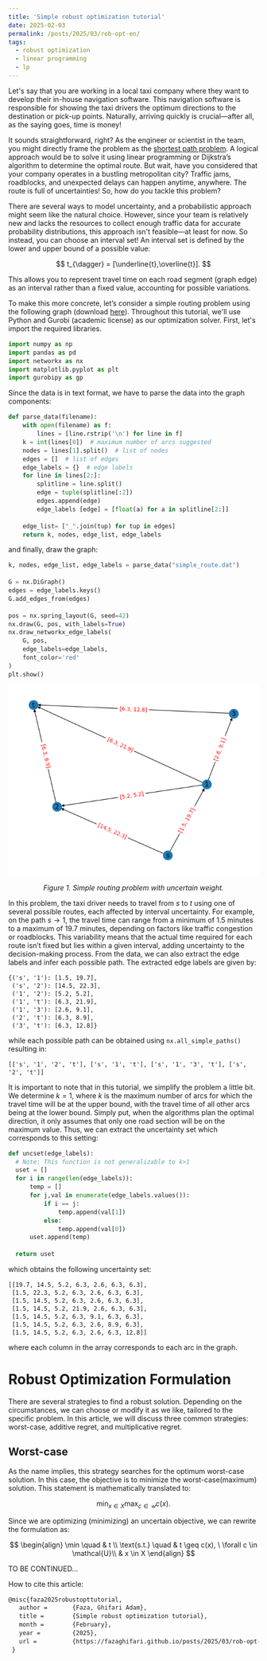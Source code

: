 ```yaml
---
title: 'Simple robust optimization tutorial'
date: 2025-02-03
permalink: /posts/2025/03/rob-opt-en/
tags:
  - robust optimization
  - linear programming
  - lp
---
```


Let's say that you are working in a local taxi company where they want to develop their in-house navigation software. This navigation software is responsible for showing the taxi drivers the optimum directions to the destination or pick-up points. Naturally, arriving quickly is crucial—after all, as the saying goes, time is money!

It sounds straightforward, right? As the engineer or scientist in the team, you might directly frame the problem as the [shortest path problem](https://en.wikipedia.org/wiki/Shortest_path_problem). A logical approach would be to solve it using linear programming or Dijkstra’s algorithm to determine the optimal route. But wait, have you considered that your company operates in a bustling metropolitan city? Traffic jams, roadblocks, and unexpected delays can happen anytime, anywhere. The route is full of uncertainties! So, how do you tackle this problem?

There are several ways to model uncertainty, and a probabilistic approach might seem like the natural choice. However, since your team is relatively new and lacks the resources to collect enough traffic data for accurate probability distributions, this approach isn't feasible—at least for now. So instead, you can choose an interval set! An interval set is defined by the lower and upper bound of a possible value:

$$
t_{\dagger} = [\underline{t},\overline{t}].
$$

This allows you to represent travel time on each road segment (graph edge) as an interval rather than a fixed value, accounting for possible variations. 

To make this more concrete, let’s consider a simple routing problem using the following graph (download [here](https://drive.google.com/file/d/1n6yxpwlt8EiIsPzBVQREe0_wQr1mue_y/view?usp=sharing)). Throughout this tutorial, we'll use Python and Gurobi (academic license) as our optimization solver. First, let's import the required libraries.

```python
import numpy as np
import pandas as pd
import networkx as nx
import matplotlib.pyplot as plt
import gurobipy as gp
```
Since the data is in text format, we have to parse the data into the graph components:
```python
def parse_data(filename):
    with open(filename) as f:
        lines = [line.rstrip('\n') for line in f]
    k = int(lines[0])  # maximum number of arcs suggested
    nodes = lines[1].split()  # list of nodes
    edges = []  # list of edges
    edge_labels = {}  # edge labels
    for line in lines[2:]:
        splitline = line.split()
        edge = tuple(splitline[:2])
        edges.append(edge)
        edge_labels [edge] = [float(a) for a in splitline[2:]]
    
    edge_list= ["_".join(tup) for tup in edges]
    return k, nodes, edge_list, edge_labels
```
and finally, draw the graph:
```python
k, nodes, edge_list, edge_labels = parse_data("simple_route.dat")

G = nx.DiGraph()
edges = edge_labels.keys()
G.add_edges_from(edges)

pos = nx.spring_layout(G, seed=42)
nx.draw(G, pos, with_labels=True)
nx.draw_networkx_edge_labels(
    G, pos,
    edge_labels=edge_labels,
    font_color='red'
)
plt.show()
```
<p align="center">
  <img width="550" src='/images/rob_opt/simple_route.png' class="center">
</p>
<p align="center">
  <em>Figure 1. Simple routing problem with uncertain weight.</em>
</p>

In this problem, the taxi driver needs to travel from $s$ to $t$ using one of several possible routes, each affected by interval uncertainty. For example, on the path $s \rightarrow 1$, the travel time can range from a minimum of 1.5 minutes to a maximum of 19.7 minutes, depending on factors like traffic congestion or roadblocks. This variability means that the actual time required for each route isn’t fixed but lies within a given interval, adding uncertainty to the decision-making process. From the data, we can also extract the edge labels and infer each possible path. The extracted edge labels are given by:
```
{('s', '1'): [1.5, 19.7],
 ('s', '2'): [14.5, 22.3],
 ('1', '2'): [5.2, 5.2],
 ('1', 't'): [6.3, 21.9],
 ('1', '3'): [2.6, 9.1],
 ('2', 't'): [6.3, 8.9],
 ('3', 't'): [6.3, 12.8]}
```
while each possible path can be obtained using `nx.all_simple_paths()` resulting in:
```
[['s', '1', '2', 't'], ['s', '1', 't'], ['s', '1', '3', 't'], ['s', '2', 't']]
```

It is important to note that in this tutorial, we simplify the problem a little bit. We determine $k=1$, where $k$ is the maximum number of arcs for which the travel time will be at the upper bound, with the travel time of all other arcs being at the lower bound. Simply put, when the algorithms plan the optimal direction, it only assumes that only one road section will be on the maximum value. Thus, we can extract the uncertainty set which corresponds to this setting:
```python
def uncset(edge_labels):
  # Note: This function is not generalizable to k>1
  uset = []
  for i in range(len(edge_labels)):
      temp = []
      for j,val in enumerate(edge_labels.values()):
          if i == j:
              temp.append(val[1])
          else:
              temp.append(val[0])
      uset.append(temp)
  
  return uset
```
which obtains the following uncertainty set:
```
[[19.7, 14.5, 5.2, 6.3, 2.6, 6.3, 6.3],
 [1.5, 22.3, 5.2, 6.3, 2.6, 6.3, 6.3],
 [1.5, 14.5, 5.2, 6.3, 2.6, 6.3, 6.3],
 [1.5, 14.5, 5.2, 21.9, 2.6, 6.3, 6.3],
 [1.5, 14.5, 5.2, 6.3, 9.1, 6.3, 6.3],
 [1.5, 14.5, 5.2, 6.3, 2.6, 8.9, 6.3],
 [1.5, 14.5, 5.2, 6.3, 2.6, 6.3, 12.8]]
```
where each column in the array corresponds to each arc in the graph.


# Robust Optimization Formulation

There are several strategies to find a robust solution. Depending on the circumstances, we can choose or modify it as we like, tailored to the specific problem. In this article, we will discuss three common strategies: worst-case, additive regret, and multiplicative regret.

## Worst-case
As the name implies, this strategy searches for the optimum worst-case solution. In this case, the objective is to minimize the worst-case(maximum) solution. This statement is mathematically translated to:

$$
\min_{x \in X} \max_{c \in \mathcal{U}} c(x).
$$

Since we are optimizing (minimizing) an uncertain objective, we can rewrite the formulation as:

$$
\begin{align}
\min \quad & t \\
\text{s.t.} \quad & t \geq c(x), \ \forall c \in \mathcal{U}\\
 & x \in X
\end{align}
$$

TO BE CONTINUED...

How to cite this article:
```latex
@misc{faza2025robustopttutorial,
   author =       {Faza, Ghifari Adam},
   title =        {Simple robust optimization tutorial},
   month =        {February},
   year =         {2025},
   url =          {https://fazaghifari.github.io/posts/2025/03/rob-opt-en/},
 }
```

